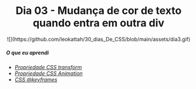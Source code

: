 
<h1 align= "center">
 Dia 03 - Mudança de cor de texto quando entra em outra div <a name="id03"></a>
</h1>

<p align = "center" width="400px">
 ![](https://github.com/leokattah/30_dias_De_CSS/blob/main/assets/dia3.gif)
</P>
 
##### O que eu aprendi

* *[Propriedade CSS transform](https://www.w3schools.com/cssref/css3_pr_transform.asp)*
* *[Propriedade CSS Animation](https://www.w3schools.com/css/css3_animations.asp)*
* *[CSS @keyframes](https://www.w3schools.com/cssref/css3_pr_animation-keyframes.asp)*
